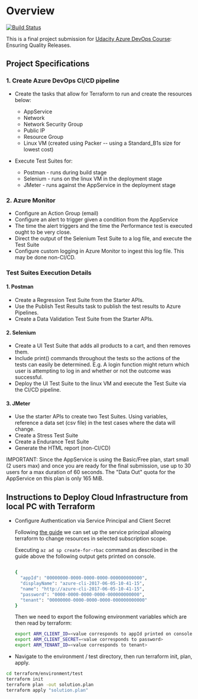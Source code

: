 # Overview

[![Build Status](https://dev.azure.com/udacity-course/project3-qa/_apis/build/status/schildner.udacity-azure-course-project3?branchName=main)](https://dev.azure.com/udacity-course/project3-qa/_build/latest?definitionId=3&branchName=main)

This is a final project submission for [Udacity Azure DevOps Course](https://www.udacity.com/course/devops-engineer-for-microsoft-azure-nanodegree--nd082): Ensuring Quality Releases.

## Project Specifications

### 1. Create Azure DevOps CI/CD pipeline

- Create the tasks that allow for Terraform to run and create the resources below:
  - AppService
  - Network
  - Network Security Group
  - Public IP
  - Resource Group
  - Linux VM (created using Packer -- using a Standard_B1s size for lowest cost)

- Execute Test Suites for:
  - Postman - runs during build stage
  - Selenium - runs on the linux VM in the deployment stage
  - JMeter - runs against the AppService in the deployment stage

### 2. Azure Monitor

- Configure an Action Group (email)
- Configure an alert to trigger given a condition from the AppService
- The time the alert triggers and the time the Performance test is executed ought to be very close.
- Direct the output of the Selenium Test Suite to a log file, and execute the Test Suite
- Configure custom logging in Azure Monitor to ingest this log file. This may be done non-CI/CD.

### Test Suites Execution Details

#### 1. Postman

- Create a Regression Test Suite from the Starter APIs. 
- Use the Publish Test Results task to publish the test results to Azure Pipelines.
- Create a Data Validation Test Suite from the Starter APIs.

#### 2. Selenium

- Create a UI Test Suite that adds all products to a cart, and then removes them.
- Include print() commands throughout the tests so the actions of the tests can easily be determined. E.g. A login function might return which user is attempting to log in and whether or not the outcome was successful.
- Deploy the UI Test Suite to the linux VM and execute the Test Suite via the CI/CD pipeline.

#### 3. JMeter

- Use the starter APIs to create two Test Suites. Using variables, reference a data set (csv file) in the test cases where the data will change.
- Create a Stress Test Suite
- Create a Endurance Test Suite
- Generate the HTML report (non-CI/CD)

IMPORTANT: Since the AppService is using the Basic/Free plan, start small (2 users max) and once you are ready for the final submission, use up to 30 users for a max duration of 60 seconds. The "Data Out" quota for the AppService on this plan is only 165 MiB.

## Instructions to Deploy Cloud Infrastructure from local PC with Terraform

- Configure Authentication via Service Principal and Client Secret

  Following [the guide](https://registry.terraform.io/providers/hashicorp/azurerm/latest/docs/guides/service_principal_client_secret) we can set up the service principal allowing terraform to change resources in selected subscription scope.

  Executing `az ad sp create-for-rbac` command as described in the guide above the following output gets printed on console.

  ```bash

  {
    "appId": "00000000-0000-0000-0000-000000000000",
    "displayName": "azure-cli-2017-06-05-10-41-15",
    "name": "http://azure-cli-2017-06-05-10-41-15",
    "password": "0000-0000-0000-0000-000000000000",
    "tenant": "00000000-0000-0000-0000-000000000000"
  }
  ```

  Then we need to export the following environment variables which are then read by terraform:

  ```bash
  export ARM_CLIENT_ID=<value corresponds to appId printed on console>
  export ARM_CLIENT_SECRET=<value corresponds to password>
  export ARM_TENANT_ID=<value corresponds to tenant>
  ```

- Navigate to the environment / test directory, then run terraform init, plan, apply.

```bash
cd terraform/environment/test
terraform init
terraform plan -out solution.plan
terraform apply "solution.plan"
```
